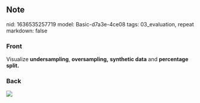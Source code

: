 ## Note
nid: 1636535257719
model: Basic-d7a3e-4ce08
tags: 03_evaluation, repeat
markdown: false

### Front
Visualize <b>undersampling</b>, <b>oversampling,</b> <b>synthetic
data</b> and <b>percentage split.</b>

### Back
<img src="paste-00b90ad72a6b9a3d5b5f64f8e2c04e1e04a91866.jpg">
